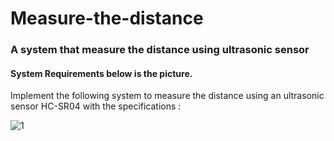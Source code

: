 # Measure-the-distance
### A system that measure the distance using ultrasonic sensor

#### System Requirements below is the picture.
Implement the following system to measure the distance using an ultrasonic sensor HC-SR04 with the specifications :

![1](https://user-images.githubusercontent.com/22917887/211698597-a1aa689f-aa19-4ab3-add9-7e027172ac25.png)
